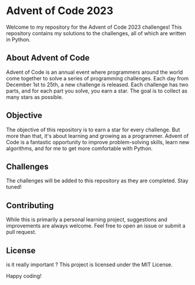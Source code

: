 # Advent of Code 2023

Welcome to my repository for the Advent of Code 2023 challenges! This repository contains my solutions to the challenges, all of which are written in Python.

## About Advent of Code

Advent of Code is an annual event where programmers around the world come together to solve a series of programming challenges. Each day from December 1st to 25th, a new challenge is released. Each challenge has two parts, and for each part you solve, you earn a star. The goal is to collect as many stars as possible.

## Objective

The objective of this repository is to earn a star for every challenge. But more than that, it's about learning and growing as a programmer. Advent of Code is a fantastic opportunity to improve problem-solving skills, learn new algorithms, and for me to get more comfortable with Python.

## Challenges

The challenges will be added to this repository as they are completed. Stay tuned!

## Contributing

While this is primarily a personal learning project, suggestions and improvements are always welcome. Feel free to open an issue or submit a pull request.

## License
is it really important ?
This project is licensed under the MIT License.

Happy coding!
